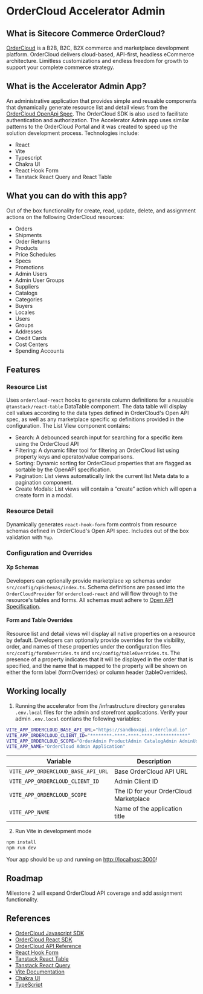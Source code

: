 # OrderCloud Accelerator Admin

## What is Sitecore Commerce OrderCloud?
[OrderCloud](https://ordercloud.io/discover/platform-overview) is a B2B, B2C, B2X commerce and marketplace development platform.
OrderCloud delivers cloud-based, API-first, headless eCommerce architecture. Limitless customizations and endless freedom for growth to support your complete commerce strategy.

## What is the Accelerator Admin App?
An administrative application that provides simple and reusable components that dynamically generate resource list and detail views from the [OrderCloud OpenApi Spec](https://api.ordercloud.io/v1/openapi/v3). The OrderCloud SDK is also used to facilitate authentication and authorization.  The Accelerator Admin app uses similar patterns to the OrderCloud Portal and it was created to speed up the solution development process.  Technologies include:

* React
* Vite
* Typescript
* Chakra UI
* React Hook Form
* Tanstack React Query and React Table

## What you can do with this app?
Out of the box functionality for create, read, update, delete, and assignment actions on the following OrderCloud resources:

* Orders
* Shipments
* Order Returns
* Products
* Price Schedules
* Specs
* Promotions
* Admin Users
* Admin User Groups
* Suppliers
* Catalogs
* Categories
* Buyers
* Locales
* Users
* Groups
* Addresses
* Credit Cards
* Cost Centers
* Spending Accounts

## Features

### Resource List
Uses `ordercloud-react` hooks to generate column definitions for a reusable `@tanstack/react-table` DataTable component.  The data table will display cell values according to the data types defined in OrderCloud's Open API spec, as well as any marketplace specific xp definitions provided in the configuration.  The List View component contains:

* Search: A debounced search input for searching for a specific item using the OrderCloud API
* Filtering: A dynamic filter tool for filtering an OrderCloud list using property keys and operator/value comparisons.
* Sorting: Dynamic sorting for OrderCloud properties that are flagged as sortable by the OpenAPI specification.
* Pagination: List views automatically link the current list Meta data to a pagination component.
* Create Modals: List views will contain a “create” action which will open a create form in a modal.

### Resource Detail
Dynamically generates `react-hook-form` form controls from resource schemas defined in OrderCloud's Open API spec.  Includes out of the box validation with `Yup`. 

### Configuration and Overrides

#### Xp Schemas
Developers can optionally provide marketplace xp schemas under `src/config/xpSchemas/index.ts`.  Schema definitions are passed into the `OrderCloudProvider` for `ordercloud-react` and will flow through to the resource's tables and forms. All schemas must adhere to [Open API Specification](https://swagger.io/specification).    

#### Form and Table Overrides
Resource list and detail views will display all native properties on a resource by default. Developers can optionally provide overrides for the visibility, order, and names of these properties under the configuration files `src/config/formOverrides.ts` and `src/config/tableOverrides.ts`. The presence of a property indicates that it will be displayed in the order that is specified, and the name that is mapped to the property will be shown on either the form label (formOverrides) or column header (tableOverrides).
  

## Working locally
1. Running the accelerator from the /infrastructure directory generates `.env.local` files for the admin and storefront applications.  Verify your admin `.env.local` contians the following variables:

```bash
VITE_APP_ORDERCLOUD_BASE_API_URL="https://sandboxapi.ordercloud.io"
VITE_APP_ORDERCLOUD_CLIENT_ID="********-****-****-****-************"
VITE_APP_ORDERCLOUD_SCOPE="OrderAdmin ProductAdmin CatalogAdmin AdminUserAdmin AdminUserGroupAdmin SupplierAdmin BuyerAdmin"
VITE_APP_NAME="OrderCloud Admin Application"
```
| Variable                            | Description                                                                                                       |
| ----------------------------------- | ----------------------------------------------------------------------------------------------------------------- |
| `VITE_APP_ORDERCLOUD_BASE_API_URL`  | Base OrderCloud API URL                                          |
| `VITE_APP_ORDERCLOUD_CLIENT_ID`     | Admin Client ID                                                                                                   |
| `VITE_APP_ORDERCLOUD_SCOPE`         | The ID for your OrderCloud Marketplace                                                                            |
| `VITE_APP_NAME`                     | Name of the application title                                                                                     |

2. Run Vite in development mode
```bash
npm install
npm run dev
```

Your app should be up and running on [http://localhost:3000](http://localhost:3000)!

## Roadmap

Milestone 2 will expand OrderCloud API coverage and add assignment functionality.

## References
- [OrderCloud Javascript SDK](https://www.npmjs.com/package/ordercloud-javascript-sdk)
- [OrderCloud React SDK](https://www.npmjs.com/package/@ordercloud/react-sdk)
- [OrderCloud API Reference](https://ordercloud.io/api-reference)
- [React Hook Form](https://react-hook-form.com/)
- [Tanstack React Table](https://tanstack.com/table)
- [Tanstack React Query](https://tanstack.com/query)
- [Vite Documentation](https://vitejs.dev/)
- [Chakra UI](https://chakra-ui.com)
- [TypeScript](https://www.typescriptlang.org)